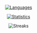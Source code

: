<p align="center">
  <a href="https://github.com/findscode">
    <img src="https://github-readme-stats.vercel.app/api/top-langs/?username=findscode&theme=onedark&layout=compact&count_private=true&exclude_repo=multimedia-course-project,course-work-oop" alt="Languages" />
  </a>
</p>

<p align="center">
  <a align="center" href="https://github.com/findscode">
    <img src="https://github-readme-stats.vercel.app/api?username=findscode&count_private=true&show_icons=true&theme=onedark&custom_title=Profile Statistics" alt="Statistics" />
  </a>
</p>

<p align="center">
  <img src="https://github-readme-streak-stats.herokuapp.com?user=findscode&theme=onedark&hide_border=false&date_format=j%20M%5B%20Y%5D&border=DDDDDD" alt="Streaks" />
</p>
